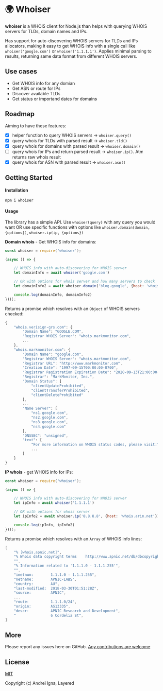 # 🌍 Whoiser

**whoiser** is a WHOIS client for Node.js than helps with querying WHOIS servers for TLDs, domain names and IPs.

Has support for auto-discovering WHOIS servers for TLDs and IPs allocators, making it easy to get WHOIS info with a single call like `whoiser('google.com')` or `whoiser('1.1.1.1')`.
Applies minimal parsing to results, returning same data format from different WHOIS servers.

## Use cases
* Get WHOIS info for any domian
* Get ASN or route for IPs
* Discover available TLDs
* Get status or importand dates for domains

## Roadmap
Aiming to have these features:
- [x] helper function to query WHOIS servers -> `whoiser.query()`
- [x] query whois for TLDs with parsed result -> `whoiser.tld()`
- [x] query whois for domains with parsed result -> `whoiser.domain()`
- [ ] query whois for IPs and return parsed result -> `whoiser.ip()`. Atm returns raw whois result
- [x] query whois for ASN with parsed result -> `whoiser.asn()`

## Getting Started

#### Installation

```npm i whoiser```

#### Usage
The library has a simple API.
Use `whoiser(query)` with any query you would want OR use specific functions with options like `whoiser.domain(domain, {options})`, `whoiser.ip(ip, {options})`

**Domain whois** - Get WHOIS info for domains:
```js
const whoiser = require('whoiser');

(async () => {

	// WHOIS info with auto-discovering for WHOIS server
	let domainInfo = await whoiser('google.com')

	// OR with options for whois server and how many servers to check
	let domainInfo2 = await whoiser.domain('blog.google', {host: 'whois.nic.google', follow: 3})

	console.log(domainInfo, domainInfo2)
})();
```
Returns a promise which resolves with an `Object` of WHOIS servers checked:
```js
{
    "whois.verisign-grs.com": {
        "Domain Name": "GOOGLE.COM",
        "Registrar WHOIS Server": "whois.markmonitor.com",
        ...
    },
    "whois.markmonitor.com": {
        "Domain Name": "google.com",
        "Registrar WHOIS Server": "whois.markmonitor.com",
        "Registrar URL": "http://www.markmonitor.com",
        "Creation Date": "1997-09-15T00:00:00-0700",
        "Registrar Registration Expiration Date": "2020-09-13T21:00:00-0700",
        "Registrar": "MarkMonitor, Inc.",
        "Domain Status": [
            "clientUpdateProhibited",
            "clientTransferProhibited",
            "clientDeleteProhibited"
        ],
        ...
        "Name Server": [
            "ns1.google.com",
            "ns2.google.com",
            "ns3.google.com",
            "ns4.google.com"
        ],
        "DNSSEC": "unsigned",
        "text": [
            "For more information on WHOIS status codes, please visit:",
            ...
        ]
    }
}
```

**IP whois** - get WHOIS info for IPs:
```js
const whoiser = require('whoiser');

(async () => {

	// WHOIS info with auto-discovering for WHOIS server
	let ipInfo = await whoiser('1.1.1.1')

	// OR with options for whois server
	let ipInfo2 = await whoiser.ip('8.8.8.8', {host: 'whois.arin.net'})

	console.log(ipInfo, ipInfo2)
})();
```
Returns a promise which resolves with an `Array` of WHOIS info lines:
```js
[
    "% [whois.apnic.net]",
    "% Whois data copyright terms    http://www.apnic.net/db/dbcopyright.html",
    "",
    "% Information related to '1.1.1.0 - 1.1.1.255'",
    "",
    "inetnum:        1.1.1.0 - 1.1.1.255",
    "netname:        APNIC-LABS",
    "country:        AU",
    "last-modified:  2018-03-30T01:51:28Z",
    "source:         APNIC",
    ...
    "route:          1.1.1.0/24",
    "origin:         AS13335",
    "descr:          APNIC Research and Development",
    "                6 Cordelia St",
]
```

## More

Please report any issues here on GitHub.
[Any contributions are welcome](CONTRIBUTING.md)

## License

[MIT](http://opensource.org/licenses/MIT)

Copyright (c) Andrei Igna, Layered
